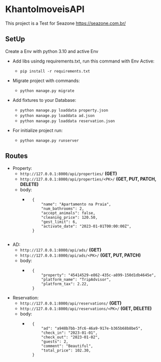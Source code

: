 # KhantoImoveisAPI
This project is a Test for Seazone https://seazone.com.br/


## SetUp
Create a Env with python 3.10 and active Env

- Add libs usindg requirements.txt, run this command with Env Active:
  - ```pip install -r requirements.txt```

- Migrate project with commands:
  - ```python manage.py migrate```

- Add fixtures to your Database:
  - ```python manage.py loaddata property.json```
  - ```python manage.py loaddata ad.json```
  - ```python manage.py loaddata reservation.json```

- For initialize project run:
  - ```python manage.py runserver```


## Routes

- Property:
  - ```http://127.0.0.1:8000/api/properties/``` **(GET)**
  - ```http://127.0.0.1:8000/api/properties/<PK>/``` **(GET, PUT, PATCH, DELETE)**
  - body:
    - ```
        {
            "name": "Apartamento na Praia",
            "num_bathrooms": 2,
            "accept_animals": false,
            "cleaning_price": 120.50,
            "gest_limit": 6,
            "activate_date": "2023-01-01T00:00:00Z",
        }


- AD:
  - ```http://127.0.0.1:8000/api/ads/``` **(GET)**
  - ```http://127.0.0.1:8000/api/ads/<PK>/``` **(GET, PUT, PATCH)**
  - body:
    - ```
        {
            "property": "45414529-e862-435c-a899-150d1db4645e",
            "platform_name": "TripAdvisor",
            "platform_tax": 2.22,
        }
- Reservation:
  - ```http://127.0.0.1:8000/api/reservations/``` **(GET)**
  - ```http://127.0.0.1:8000/api/reservations/<PK>/``` **(GET, DELETE)**
  - body:
    - ```
        {
            "ad": "a948b7bb-3fc6-46a9-917e-b365b68b8be5",
            "check_in": "2023-01-01",
            "check_out": "2023-01-02",
            "guests": 2,
            "comment": "Beautiful",
            "total_price": 102.30,
        }


